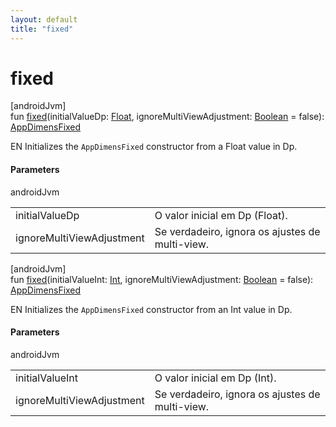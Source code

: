 ```yaml
---
layout: default
title: "fixed"
---
```


# fixed

[androidJvm]\
fun [fixed](fixed.md)(initialValueDp: [Float](https://kotlinlang.org/api/core/kotlin-stdlib/kotlin/-float/index.html), ignoreMultiViewAdjustment: [Boolean](https://kotlinlang.org/api/core/kotlin-stdlib/kotlin/-boolean/index.html) = false): [AppDimensFixed](../-app-dimens-fixed/index.md)

EN Initializes the `AppDimensFixed` constructor from a Float value in Dp.

#### Parameters

androidJvm

| | |
|---|---|
| initialValueDp | O valor inicial em Dp (Float). |
| ignoreMultiViewAdjustment | Se verdadeiro, ignora os ajustes de multi-view. |

[androidJvm]\
fun [fixed](fixed.md)(initialValueInt: [Int](https://kotlinlang.org/api/core/kotlin-stdlib/kotlin/-int/index.html), ignoreMultiViewAdjustment: [Boolean](https://kotlinlang.org/api/core/kotlin-stdlib/kotlin/-boolean/index.html) = false): [AppDimensFixed](../-app-dimens-fixed/index.md)

EN Initializes the `AppDimensFixed` constructor from an Int value in Dp.

#### Parameters

androidJvm

| | |
|---|---|
| initialValueInt | O valor inicial em Dp (Int). |
| ignoreMultiViewAdjustment | Se verdadeiro, ignora os ajustes de multi-view. |